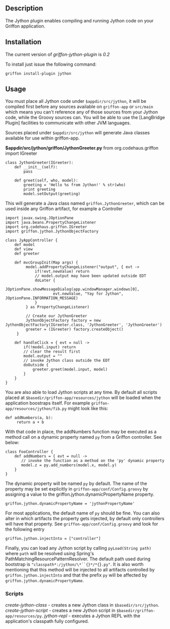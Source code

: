 ##  Description

The Jython plugin enables compiling and running Jython code on your Griffon application.

##  Installation

The current version of *griffon-jython-plugin* is *0.2*

To install just issue the following command:

    griffon install-plugin jython

##  Usage

You must place all Jython code under `$appdir/src/jython`, it will be compiled first before any sources available on `griffon-app` or `src/main` which means you can't reference any of those sources from your Jython code, while the Groovy sources can. You will be able to use the [LangBridge Plugin] facilities to communicate with other JVM languages.

Sources placed under `$appdir/src/jython` will generate Java classes available for use within griffon-app.

__$appdir/src/jython/griffon/JythonGreeter.py__
    from org.codehaus.griffon import IGreeter
    
    class JythonGreeter(IGreeter):
        def __init__(self):
            pass
    
        def greet(self, who, model):
            greeting = 'Hello %s from Jython!' % str(who)
            print greeting
            model.setOutput(greeting)

This will generate a Java class named `griffon.JythonGreeter`, which can be used inside any Griffon artifact, for example a Controller

    import javax.swing.JOptionPane
    import java.beans.PropertyChangeListener
    import org.codehaus.griffon.IGreeter
    import griffon.jython.JythonObjectFactory
    
    class JyAppController {
        def model
        def view
        def greeter
    
        def mvcGroupInit(Map args) {
             model.addPropertyChangeListener("output", { evt ->
                 if(!evt.newValue) return
                 // model.output may have been updated outside EDT
                 doLater {
                     JOptionPane.showMessageDialog(app.windowManager.windows[0],
                         evt.newValue, "Yay for Jython", JOptionPane.INFORMATION_MESSAGE)
                 }
             } as PropertyChangeListener)
    
             // Create our JythonGreeter
             JythonObjectFactory factory = new JythonObjectFactory(IGreeter.class, 'JythonGreeter', 'JythonGreeter')
             greeter = (IGreeter) factory.createObject()
         }
    
        def handleClick = { evt = null ->
            if(!model.input) return
            // clear the result first
            model.output = ""
            // invoke Jython class outside the EDT
            doOutside {
                greeter.greet(model.input, model)
            }
        }
    }

You are also able to load Jython scripts at any time. By default all scripts placed at `$basedir/griffon-app/resources/jython` will be loaded when the application boostraps itself. For example `griffon-app/resources/jython/fib.py` might look like this:

    def addNumbers(a, b):
         return a + b

With that code in place, the addNumbers function may be executed as a method call on a dynamic property named `py` from a Griffon controller. See below:

    class FooController {
        def addNumbers = { evt = null ->
           // invoke the function as a method on the 'py' dynamic property
           model.z = py.add_numbers(model.x, model.y)
        }
    }

The dynamic property will be named `py` by default. The name of the property may be set explicitly in `griffon-app/conf/Config.groovy` by assigning a value to the griffon.jython.dynamicPropertyName property.

    griffon.jython.dynamicPropertyName = 'jythonPropertyName'

For most applications, the default name of `py` should be fine. You can also alter in which artifacts the property gets injected, by default only controllers will have that property. See `griffon-app/conf/Config.groovy` and look for the following entry

    griffon.jython.injectInto = ["controller"]

Finally, you can load any Jython script by calling `pyLoad(String path)` where `path` will be resolved using Spring's PathMatchingResourcePatternResolver. The default path used during bootstrap is `"classpath*:/jython/\*``{}*/*{`}`.py"`. It is also worth mentioning that this method will be injected to all artifacts controlled by `griffon.jython.injectInto` and that the prefix `py` will be affected by `griffon.jython.dynamicPropertyName`.


###  Scripts

*create-jython-class* - creates a new Jython class in `$basedir/src/jython`.
*create-jython-script* - creates a new Jython script in `$basedir/griffon-app/resources/py`.
*jython-repl* - executes a Jython REPL with the application's classpath fully configured.
